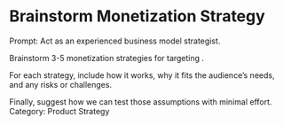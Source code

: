 # Brainstorm Monetization Strategy

Prompt: Act as an experienced business model strategist.

Brainstorm 3-5 monetization strategies for <product or product feature> targeting <market segment>.

For each strategy, include how it works, why it fits the audience’s needs, and any risks or challenges.

Finally, suggest how we can test those assumptions with minimal effort.
Category: Product Strategy